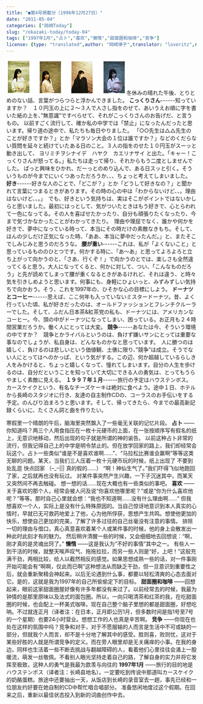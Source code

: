 ```yaml
---
title: "●第4号掲載分（1996年12月27日）"
date: "2011-05-04"
categories: ["岡崎Today"]
slug: "/okazaki-today/today-04"
tags: ["1997年1月","占卜","喜欢","懒惰","甜面圈和咖啡","竞争"]
license: {type: "translated",author: "岡崎律子",translator: "loveritz",reproduced-url: "http://www.ne.jp/asahi/okazaki/book/today/today4.html",reproduced-website: "岡崎律子Book"}
---
```


[![pola](./images/pola.gif)](./images/pola.gif)冬休みの晴れた午後、とりとめのない話、言葉がつらつらと浮かんできました。  **こっくりさん**\------知っていますか？　１０円玉の上に２～３人で人さし指をのせて、あいうえお順に字を書いた紙の上を、”無意識”ですべらせて、それがこっくりさんのお告げだ、と言うもの。 以前すごく流行して、確か私の中学では「禁止」になったんだったと思います。帰り道の途中で、私たちも毎日やりました。 「○○先生は△△先生のことが好きですか？」とか「マラソン大会の１位は誰ですか？」などのくだらない質問を延々と続けていたある日のこと。３人の指をのせた１０円玉がスーッと動き出して、 ヨリミチヲシナイデ　ハヤク　カエリナサイ と出た。「キャー！こっくりさんが怒ってる。」私たちは走って帰り、それからもう二度としませんでした。 ぱっと興味をひかれ、だーっとのめり込んで、ある日スッと引く。そういうものが今までにいくつあっただろうか、、、ちょっと考えてしまいました。 **好き**\------好きな人のことで、「どこが？」とか「どうして好きなの？」と聞かれて言葉につまるときがあります。その時の心の中は「わからないけど、、。理由はないけど、、。」　でも、好きという気持ちは、実はそこがポイントではないかしらと思いました。最初にはっとして、気がついたときはもう好きで、心とらわれて一色になってる。その人を喜ばせたかったり、自分も頑張りたくなったり、今まで気づかなかったことがわかってきたり。　理由や理屈でなく、誰かや何かを好きで、夢中になっている時って、本当にその時だけの素敵なきもち。そして、ほんの少しだけ正気になった時、「ああ、本当に夢中だったんだ。」と、またそこでしみじみと思うのだろうな。 **腰が重い**\------これは、私が「よくないこと」と思っているもののひとつです。何かする時に、「あ～あ」と思ってよろよろと立ち上がって向かうのと、「さあ、行くぞ！」で向かうのとでは、楽しさも全然違ってくると思う。大人になってくると、何かに対して、つい、「こんなものだろう」と先が読めてしまって腰が重くなるときがあるけれど、それは違う、と時々気を引きしめようと思います。何事にも、身軽にひょいっと、みずみずしい気持ちで向かおう。そう、これを1997年の、ひそかな心の目標にしよう。 **ドーナツとコーヒー**\------思えば、ここ何年も入っていないミスタードーナツ。昔、よく行っていた頃、私が好きだったのは、オールドファッションとフレンチクルーラーでした。そして、ふだん日本茶&amp;紅茶党の私も、ドーナツには、アメリカンなコーヒー。今、頭の中がドーナツになってしまい、困っている。お正月も２４時間営業だろうか。働く人にとっては大変。 **競争**\------あなたは今、そういう環境の中ですか？　競争とかライバルというのは、負けず嫌いサンにとっては重要な事なのでしょうが、私自身は、どんなものかなと思っています。　人に勝つのは嬉しく、負けるのは悲しいという価値観、土俵に限り、”競争”は成立。そうでない人にとってはヘのかっぱ、という気がする。この辺、何か超越しているらしき人をみかけると、ちょっと嬉しくなって、憧れてしまいます。自分の人生を歩けるのは、自分だということを知っていて大切にできる人の勇気は、とってもうらやましく素敵に見える。 **１９９７年１月**\------旅行の予定はハウステンボス。カースケイクという、有名なチーズケーキは絶対に食べよう。途中１日、ホテルから長崎のスタジオに行き、友達の自主制作CDの、コーラスのお手伝いをする予定。のんびり泊まろうと思います。そして、帰ってきたら、今までの最高新記録くらいに、たくさん詞と曲を作りたい。

寒假里一个晴朗的午后，脑海里突然飘入了一些毫无关联的记忆片段。 **占卜** ――你知道吗？两三个人用食指压在一枚十元硬币的上面，在一张按顺序写有假名的纸上，无意识地移动，然后出现的句子就是所谓的神的谕告。 以前这种占卜非常的流行，但我记得自己上的中学是明令禁止的。但在放学回家的路上，我们却经常会玩这个。占卜一些类似“谁是不是喜欢谁啊……”、“马拉松比赛谁会赢啊”等等这类无聊的问题。某天，当我们三人压着一枚十元硬币玩的时候，纸上出现了 不要到处乱逛 快点回家 （–\_–||| 真的假的……） “啊！神仙生气了。”我们吓得飞似地跑回了家，之后就再也没有玩过。 对某件事突然产生兴趣，一下子沉迷其中，而某天又突然间不再去触碰。 想一想的话……现在大概也有一些类似的事吧。 **喜欢** ――关于喜欢的那个人，经常会被人问及说“你喜欢他哪里呢？”或是“你为什么喜欢他呢？”等等。那时自己心里就会想：“我也不知道啊……没有什么理由啊……” 但我想喜欢一个人，实际上是没有什么特殊原因的。当自己惊讶地意识到本人真实的心情时，早就已无可救药地爱上了他，心为他所俘获，思想产生共鸣。想使他更加的快乐，想使自己更加的完美，了解了许多过往的自己丝毫没有注意的事情。 排除一切的理由与借口，真心真意喜欢着某个人或某件事的时候，他的身上会散发出一种此时此刻才有的魅力。 然后稍许清醒一些的时候，又会细细地去回想说：“啊，刚才真的是灵魂出窍了。” **懒惰** ――这是我认为“不好的事情”其中之一。 有些人一到干活的时候，就整天唉声叹气、拖拖拉拉，而另一些人则是“好，上吧！”这般充满干劲，两相比较，给人以截然相反的感觉。如果思想成熟一些的话，对一件事刚开始可能会有“啊啊，仅此而已啊”这种想法从而缺乏干劲，但一旦意识到重要性之后，就会重新聚精会神起来。以后无论遇到什么事，都要以轻松清爽的心态去面对它。是的，这就是我为1997年的自己所偷偷定下的目标。 **甜面圈和咖啡** ――回想起来，眼前这家甜面圈屋好像有许多年都没有来过了。以前经常去的时候，我最为钟情的是那里原味以及法式的面包圈。所以，一向只喝清茶和红茶的我，在吃甜面圈的时候，也会配上一杯美式咖啡。现在自己整个脑子里想的都是甜面圈，好想吃呐。不过就连正月（译者注：在日本，正月即公历1月，但多数时间是指1号至7号的一个星期）也要24小时营业。想想工作的人也真是辛苦啊。 **竞争** ――你现在也处在这样的氛围中吗？竞争和对手，对于不愿服输的人而言是生活中不可或缺的一部分，但就我个人而言，却不是十分地了解其中的感受。胜则喜，败则忧，这对于某些好胜的人就是所谓竞争的定义。而在旁人眼里却是无关痛痒的小事。在我的身边，同样也生活着一些不断去挑战与翻越障碍的人，看着他们心里往往会涌上一股暖流，萌发一丝敬佩。不看别人眼光坚持走着自己的路，了解自身的实力并将它发挥至极致，这种人的勇气是我最为歆羡与向往的 **1997年1月** ――旅行的目的地是ハウステンボス（译者注：长崎县地名）。一定要吃到传说中那道叫カースケイク的奶酪蛋糕。旅途中还要抽出一天，从饭店到长崎的录音室去一趟，事先已经和一位朋友约好要在她自制的CD中帮忙唱合唱部分。 准备悠闲地度过这个假期。在回来之后，重新以最佳状态投入到新的词曲创作中去。
